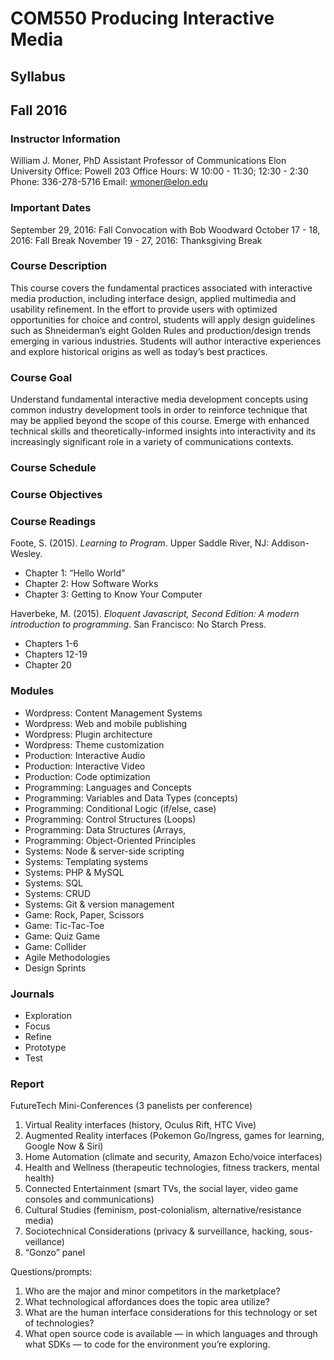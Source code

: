 # COM550 Producing Interactive Media
## Syllabus
## Fall 2016

### Instructor Information

William J. Moner, PhD
Assistant Professor of Communications
Elon University
Office: Powell 203
Office Hours: W 10:00 - 11:30; 12:30 - 2:30
Phone: 336-278-5716
Email: wmoner@elon.edu

### Important Dates

September 29, 2016: Fall Convocation with Bob Woodward
October 17 - 18, 2016: Fall Break
November 19 - 27, 2016: Thanksgiving Break

### Course Description

This course covers the fundamental practices associated with interactive media production, including interface design, applied multimedia and usability refinement. In the effort to provide users with optimized opportunities for choice and control, students will apply design guidelines such as Shneiderman’s eight Golden Rules and production/design trends emerging in various industries. Students will author interactive experiences and explore historical origins as well as today’s best practices.

### Course Goal

Understand fundamental interactive media development concepts using common industry development tools in order to reinforce technique that may be applied beyond the scope of this course. Emerge with enhanced technical skills and theoretically-informed insights into interactivity and its increasingly significant role in a variety of communications contexts.

### Course Schedule



### Course Objectives



### Course Readings

Foote, S. (2015). *Learning to Program*. Upper Saddle River, NJ: Addison-Wesley. 

- Chapter 1: “Hello World” 
- Chapter 2: How Software Works
- Chapter 3: Getting to Know Your Computer

Haverbeke, M. (2015). *Eloquent Javascript, Second Edition: A modern introduction to programming*. San Francisco: No Starch Press.

- Chapters 1-6 
- Chapters 12-19
- Chapter 20

### Modules

- Wordpress: Content Management Systems
- Wordpress: Web and mobile publishing
- Wordpress: Plugin architecture
- Wordpress: Theme customization
- Production: Interactive Audio
- Production: Interactive Video
- Production: Code optimization
- Programming: Languages and Concepts
- Programming: Variables and Data Types (concepts)
- Programming: Conditional Logic (if/else, case)
- Programming: Control Structures (Loops)
- Programming: Data Structures (Arrays, 
- Programming: Object-Oriented Principles
- Systems: Node & server-side scripting
- Systems: Templating systems
- Systems: PHP & MySQL
- Systems: SQL
- Systems: CRUD
- Systems: Git & version management
- Game: Rock, Paper, Scissors
- Game: Tic-Tac-Toe
- Game: Quiz Game
- Game: Collider
- Agile Methodologies
- Design Sprints

### Journals

- Exploration
- Focus
- Refine
- Prototype
- Test

### Report

FutureTech Mini-Conferences
(3 panelists per conference)

1. Virtual Reality interfaces (history, Oculus Rift, HTC Vive)
2. Augmented Reality interfaces (Pokemon Go/Ingress, games for learning, Google Now & Siri)
3. Home Automation (climate and security, Amazon Echo/voice interfaces)
4. Health and Wellness (therapeutic technologies, fitness trackers, mental health)
5. Connected Entertainment (smart TVs, the social layer, video game consoles and communications)
6. Cultural Studies (feminism, post-colonialism, alternative/resistance media)
7. Sociotechnical Considerations (privacy & surveillance, hacking, sous-veillance)
8. “Gonzo” panel


Questions/prompts:
1. Who are the major and minor competitors in the marketplace?
2. What technological affordances does the topic area utilize?
3. What are the human interface considerations for this technology or set of technologies?
4. What open source code is available — in which languages and through what SDKs — to code for the environment you’re exploring.
